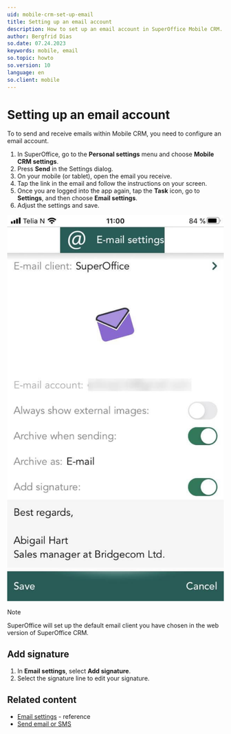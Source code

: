```yaml
---
uid: mobile-crm-set-up-email
title: Setting up an email account
description: How to set up an email account in SuperOffice Mobile CRM.
author: Bergfrid Dias
so.date: 07.24.2023
keywords: mobile, email
so.topic: howto
so.version: 10
language: en
so.client: mobile
---
```


# Setting up an email account

To to send and receive emails within Mobile CRM, you need to configure an email account.

1. In SuperOffice, go to the **Personal settings** menu and choose **Mobile CRM settings**.
2. Press **Send** in the Settings dialog.
3. On your mobile (or tablet), open the email you receive.
4. Tap the link in the email and follow the instructions on your screen.
5. Once you are logged into the app again, tap the **Task** icon, go to **Settings**, and then choose **Email settings**.
6. Adjust the settings and save.

![Mobile CRM: email settings -app-screen][img1]

> [!NOTE]
> SuperOffice will set up the default email client you have chosen in the web version of SuperOffice CRM.

## Add signature

1. In **Email settings**, select **Add signature**.
2. Select the signature line to edit your signature.

## Related content

* [Email settings][1] - reference
* [Send email or SMS][2]

<!-- Referenced links -->
[1]: ../settings.md#email-settings
[2]: ../send-email-sms.md

<!-- Referenced images -->
[img1]: media/email-settings.jpg
